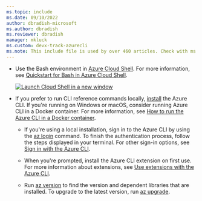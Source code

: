 ```yaml
---
ms.topic: include
ms.date: 09/10/2022
author: dbradish-microsoft
ms.author: dbradish
ms.reviewer: dbradish
manager: mkluck
ms.custom: devx-track-azurecli
ms.note: This include file is used by over 460 articles. Check with ms.author before making updates.
---
```


- Use the Bash environment in [Azure Cloud Shell](/azure/cloud-shell/overview). For more information, see [Quickstart for Bash in Azure Cloud Shell](/azure/cloud-shell/quickstart).

   [![Launch Cloud Shell in a new window](hdi-launch-cloud-shell.png)](https://shell.azure.com)
- If you prefer to run CLI reference commands locally, [install](/cli/azure/install-azure-cli) the Azure CLI. If you're running on Windows or macOS, consider running Azure CLI in a Docker container. For more information, see [How to run the Azure CLI in a Docker container](/cli/azure/run-azure-cli-docker).

  - If you're using a local installation, sign in to the Azure CLI by using the [az login](/cli/azure/reference-index#az-login) command. To finish the authentication process, follow the steps displayed in your terminal. For other sign-in options, see [Sign in with the Azure CLI](/cli/azure/authenticate-azure-cli).

  - When you're prompted, install the Azure CLI extension on first use. For more information about extensions, see [Use extensions with the Azure CLI](/cli/azure/azure-cli-extensions-overview).

  - Run [az version](/cli/azure/reference-index?#az-version) to find the version and dependent libraries that are installed. To upgrade to the latest version, run [az upgrade](/cli/azure/reference-index?#az-upgrade).
